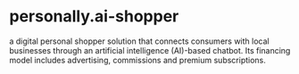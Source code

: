 # personally.ai-shopper
a digital personal shopper solution that connects consumers with local businesses through an artificial intelligence (AI)-based chatbot. Its financing model includes advertising, commissions and premium subscriptions.
